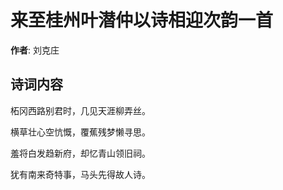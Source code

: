 # 来至桂州叶潜仲以诗相迎次韵一首

**作者**: 刘克庄

## 诗词内容

柘冈西路别君时，几见天涯柳弄丝。

横草壮心空忼慨，覆蕉残梦懒寻思。

羞将白发趋新府，却忆青山领旧祠。

犹有南来奇特事，马头先得故人诗。

